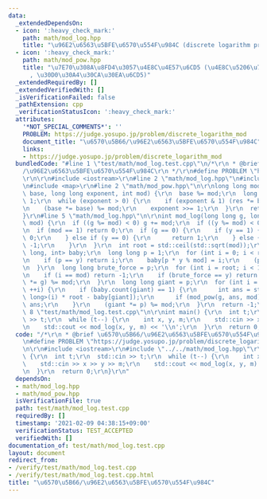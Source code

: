 ```yaml
---
data:
  _extendedDependsOn:
  - icon: ':heavy_check_mark:'
    path: math/mod_log.hpp
    title: "\u96E2\u6563\u5BFE\u6570\u554F\u984C (discrete logarithm problem)"
  - icon: ':heavy_check_mark:'
    path: math/mod_pow.hpp
    title: "\u7E70\u308A\u8FD4\u3057\u4E8C\u4E57\u6CD5 (\u4E8C\u5206\u7D2F\u4E57\u6CD5\
      , \u30D0\u30A4\u30CA\u30EA\u6CD5)"
  _extendedRequiredBy: []
  _extendedVerifiedWith: []
  _isVerificationFailed: false
  _pathExtension: cpp
  _verificationStatusIcon: ':heavy_check_mark:'
  attributes:
    '*NOT_SPECIAL_COMMENTS*': ''
    PROBLEM: https://judge.yosupo.jp/problem/discrete_logarithm_mod
    document_title: "\u6570\u5B66/\u96E2\u6563\u5BFE\u6570\u554F\u984C"
    links:
    - https://judge.yosupo.jp/problem/discrete_logarithm_mod
  bundledCode: "#line 1 \"test/math/mod_log.test.cpp\"\n/*\r\n * @brief \u6570\u5B66\
    /\u96E2\u6563\u5BFE\u6570\u554F\u984C\r\n */\r\n#define PROBLEM \"https://judge.yosupo.jp/problem/discrete_logarithm_mod\"\
    \r\n\r\n#include <iostream>\r\n#line 2 \"math/mod_log.hpp\"\n#include <cmath>\r\
    \n#include <map>\r\n#line 2 \"math/mod_pow.hpp\"\n\r\nlong long mod_pow(long long\
    \ base, long long exponent, int mod) {\r\n  base %= mod;\r\n  long long res =\
    \ 1;\r\n  while (exponent > 0) {\r\n    if (exponent & 1) (res *= base) %= mod;\r\
    \n    (base *= base) %= mod;\r\n    exponent >>= 1;\r\n  }\r\n  return res;\r\n\
    }\r\n#line 5 \"math/mod_log.hpp\"\n\r\nint mod_log(long long g, long long y, int\
    \ mod) {\r\n  if ((g %= mod) < 0) g += mod;\r\n  if ((y %= mod) < 0) y += mod;\r\
    \n  if (mod == 1) return 0;\r\n  if (g == 0) {\r\n    if (y == 1) {\r\n      return\
    \ 0;\r\n    } else if (y == 0) {\r\n      return 1;\r\n    } else {\r\n      return\
    \ -1;\r\n    }\r\n  }\r\n  int root = std::ceil(std::sqrt(mod));\r\n  std::map<long\
    \ long, int> baby;\r\n  long long p = 1;\r\n  for (int i = 0; i < root; ++i) {\r\
    \n    if (p == y) return i;\r\n    baby[p * y % mod] = i;\r\n    (p *= g) %= mod;\r\
    \n  }\r\n  long long brute_force = p;\r\n  for (int i = root; i < 100; ++i) {\r\
    \n    if (i == mod) return -1;\r\n    if (brute_force == y) return i;\r\n    (brute_force\
    \ *= g) %= mod;\r\n  }\r\n  long long giant = p;\r\n  for (int i = 1; i <= root;\
    \ ++i) {\r\n    if (baby.count(giant) == 1) {\r\n      int ans = static_cast<int>(static_cast<long\
    \ long>(i) * root - baby[giant]);\r\n      if (mod_pow(g, ans, mod) == y) return\
    \ ans;\r\n    }\r\n    (giant *= p) %= mod;\r\n  }\r\n  return -1;\r\n}\r\n#line\
    \ 8 \"test/math/mod_log.test.cpp\"\n\r\nint main() {\r\n  int t;\r\n  std::cin\
    \ >> t;\r\n  while (t--) {\r\n    int x, y, m;\r\n    std::cin >> x >> y >> m;\r\
    \n    std::cout << mod_log(x, y, m) << '\\n';\r\n  }\r\n  return 0;\r\n}\r\n"
  code: "/*\r\n * @brief \u6570\u5B66/\u96E2\u6563\u5BFE\u6570\u554F\u984C\r\n */\r\
    \n#define PROBLEM \"https://judge.yosupo.jp/problem/discrete_logarithm_mod\"\r\
    \n\r\n#include <iostream>\r\n#include \"../../math/mod_log.hpp\"\r\n\r\nint main()\
    \ {\r\n  int t;\r\n  std::cin >> t;\r\n  while (t--) {\r\n    int x, y, m;\r\n\
    \    std::cin >> x >> y >> m;\r\n    std::cout << mod_log(x, y, m) << '\\n';\r\
    \n  }\r\n  return 0;\r\n}\r\n"
  dependsOn:
  - math/mod_log.hpp
  - math/mod_pow.hpp
  isVerificationFile: true
  path: test/math/mod_log.test.cpp
  requiredBy: []
  timestamp: '2021-02-09 04:38:15+09:00'
  verificationStatus: TEST_ACCEPTED
  verifiedWith: []
documentation_of: test/math/mod_log.test.cpp
layout: document
redirect_from:
- /verify/test/math/mod_log.test.cpp
- /verify/test/math/mod_log.test.cpp.html
title: "\u6570\u5B66/\u96E2\u6563\u5BFE\u6570\u554F\u984C"
---
```


